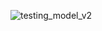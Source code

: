![testing_model_v2](https://github.com/user-attachments/assets/42862821-a78b-46af-a9ad-de3dec017eeb)
